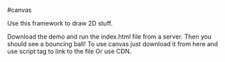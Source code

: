 #canvas

Use this framework to draw 2D stuff.

Download the demo and run the index.html file from a server.
Then you should see a bouncing ball!
To use canvas just download it from here and use script tag to link to the file
Or use CDN.
<script src="https://cdn.jsdelivr.net/gh/nuheen123/canvas@v0.1/canvas.js"></script>
